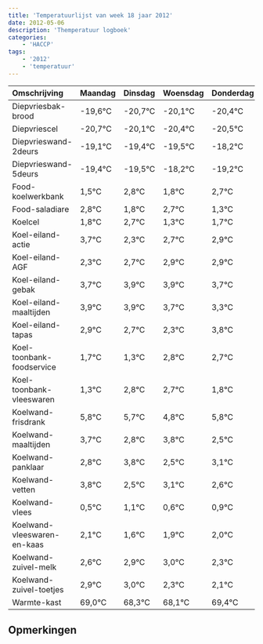 ```yaml
---
title: 'Temperatuurlijst van week 18 jaar 2012'
date: 2012-05-06
description: 'Themperatuur logboek'
categories:
    - 'HACCP'
tags:
    - '2012'
    - 'temperatuur'
---
```

|Omschrijving|Maandag|Dinsdag|Woensdag|Donderdag|Vrijdag|Zaterdag|Zondag|
|:---|:---|:---|:---|:---|:---|:---|:---|
|Diepvriesbak-brood|-19,6°C|-20,7°C|-20,1°C|-20,4°C|-20,5°C|-19,2°C|-20,2°C|
|Diepvriescel|-20,7°C|-20,1°C|-20,4°C|-20,5°C|-19,2°C|-20,2°C|-19,3°C|
|Diepvrieswand-2deurs|-19,1°C|-19,4°C|-19,5°C|-18,2°C|-19,2°C|-18,3°C|-19,7°C|
|Diepvrieswand-5deurs|-19,4°C|-19,5°C|-18,2°C|-19,2°C|-18,3°C|-19,7°C|-19,3°C|
|Food-koelwerkbank|1,5°C|2,8°C|1,8°C|2,7°C|1,3°C|1,7°C|1,9°C|
|Food-saladiare|2,8°C|1,8°C|2,7°C|1,3°C|1,7°C|1,9°C|1,9°C|
|Koelcel|1,8°C|2,7°C|1,3°C|1,7°C|1,9°C|1,9°C|1,7°C|
|Koel-eiland-actie|3,7°C|2,3°C|2,7°C|2,9°C|2,9°C|2,7°C|2,3°C|
|Koel-eiland-AGF|2,3°C|2,7°C|2,9°C|2,9°C|2,7°C|2,3°C|3,8°C|
|Koel-eiland-gebak|3,7°C|3,9°C|3,9°C|3,7°C|3,3°C|4,8°C|4,7°C|
|Koel-eiland-maaltijden|3,9°C|3,9°C|3,7°C|3,3°C|4,8°C|4,7°C|3,8°C|
|Koel-eiland-tapas|2,9°C|2,7°C|2,3°C|3,8°C|3,7°C|2,8°C|3,8°C|
|Koel-toonbank-foodservice|1,7°C|1,3°C|2,8°C|2,7°C|1,8°C|2,8°C|1,5°C|
|Koel-toonbank-vleeswaren|1,3°C|2,8°C|2,7°C|1,8°C|2,8°C|1,5°C|2,1°C|
|Koelwand-frisdrank|5,8°C|5,7°C|4,8°C|5,8°C|4,5°C|5,1°C|4,6°C|
|Koelwand-maaltijden|3,7°C|2,8°C|3,8°C|2,5°C|3,1°C|2,6°C|2,9°C|
|Koelwand-panklaar|2,8°C|3,8°C|2,5°C|3,1°C|2,6°C|2,9°C|3,0°C|
|Koelwand-vetten|3,8°C|2,5°C|3,1°C|2,6°C|2,9°C|3,0°C|2,3°C|
|Koelwand-vlees|0,5°C|1,1°C|0,6°C|0,9°C|1,0°C|0,3°C|0,1°C|
|Koelwand-vleeswaren-en-kaas|2,1°C|1,6°C|1,9°C|2,0°C|1,3°C|1,1°C|2,4°C|
|Koelwand-zuivel-melk|2,6°C|2,9°C|3,0°C|2,3°C|2,1°C|3,4°C|2,9°C|
|Koelwand-zuivel-toetjes|2,9°C|3,0°C|2,3°C|2,1°C|3,4°C|2,9°C|2,2°C|
|Warmte-kast|69,0°C|68,3°C|68,1°C|69,4°C|68,9°C|68,2°C|69,3°C|

## Opmerkingen


